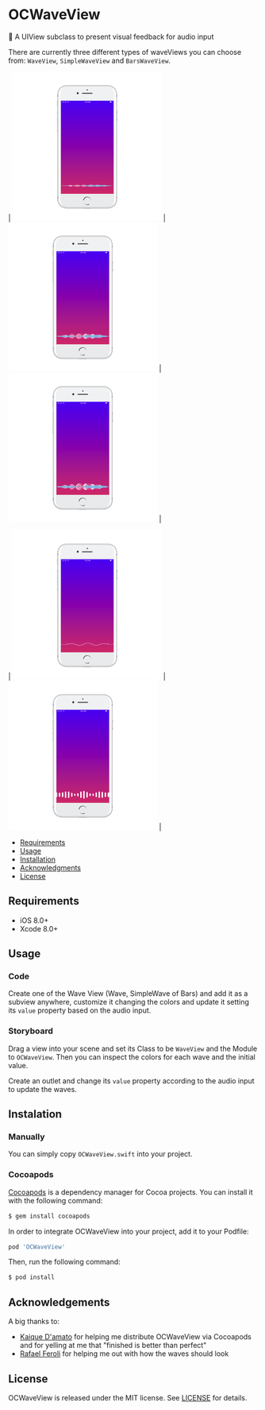 # OCWaveView
🌊 A UIView subclass to present visual feedback for audio input

There are currently three different types of waveViews you can choose from: `WaveView`, `SimpleWaveView` and `BarsWaveView`.

| <img src=https://github.com/emannuelOC/OCWaveView/blob/master/images/siri_wave_quiet.png width="300"> | <img src=https://github.com/emannuelOC/OCWaveView/blob/master/images/siri_wave.png width="300"> | <img src=https://github.com/emannuelOC/OCWaveView/blob/master/images/siri_wave_loud.png width="300"> |

| <img src=https://github.com/emannuelOC/OCWaveView/blob/master/images/simple_wave.png width="300"> | <img src=https://github.com/emannuelOC/OCWaveView/blob/master/images/bars_wave.png width="300"> |

- [Requirements](#requirements)
- [Usage](#usage)
- [Installation](#installation)
- [Acknowledgments](acknowledgments)
- [License](#license)

## Requirements

* iOS 8.0+
* Xcode 8.0+

## Usage

### Code

Create one of the Wave View (Wave, SimpleWave of Bars) and add it as a subview anywhere, customize it changing the colors and update it setting its `value` property based on the audio input.

### Storyboard

Drag a view into your scene and set its Class to be `WaveView` and the Module to `OCWaveView`. Then you can inspect the colors for each wave and the initial value.

Create an outlet and change its `value` property according to the audio input to update the waves.


## Instalation

### Manually

You can simply copy `OCWaveView.swift` into your project.

### Cocoapods

[Cocoapods](https://cocoapods.org) is a dependency manager for Cocoa projects. You can install it with the following command:

```bash
$ gem install cocoapods
```

In order to integrate OCWaveView into your project, add it to your Podfile:

```ruby
pod 'OCWaveView'
```

Then, run the following command:

```bash
$ pod install
```

## Acknowledgements

A big thanks to:

* [Kaique D'amato](https://github.com/KaiqueDamato/) for helping me distribute OCWaveView via Cocoapods and for yelling at me that "finished is better than perfect" 
* [Rafael Feroli](https://twitter.com/rafaelferoli) for helping me out with how the waves should look

## License

OCWaveView is released under the MIT license. See [LICENSE](https://github.com/emannuelOC/OCWaveView/blob/master/LICENSE) for details.
